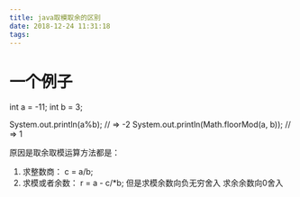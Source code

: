 ```yaml
---
title: java取模取余的区别
date: 2018-12-24 11:31:18
tags:
---
```



# 一个例子

int a = -11;
int b = 3;

System.out.println(a%b); // => -2
System.out.println(Math.floorMod(a, b)); // => 1

原因是取余取模运算方法都是：
1. 求整数商： c = a/b;
2. 求模或者余数： r = a - c/*b;
但是求模余数向负无穷舍入
求余余数向0舍入
